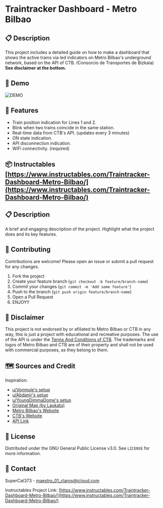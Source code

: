 # Traintracker Dashboard - Metro Bilbao
## 📋 Description
This project includes a detailed guide on how to make a dashboard that shows the active trains via led indicators on Metro Bilbao's underground network, based on the API of CTB. (Consorcio de Transportes de Bizkaia) **See disclaimer at the bottom.**

## 🚀 Demo

![DEMO](https://i.imgur.com/Pr6HFlS.gif)

## 🧩 Features
- Train position indication for Lines 1 and 2.
- Blink when two trains coincide in the same station.
- Real-time data from CTB's API. (updates every 3 minutes)
- ON state indication.
- API disconnection indication.
- WiFi connectivity. (required)

## 📦 Instructables [https://www.instructables.com/Traintracker-Dashboard-Metro-Bilbao/](https://www.instructables.com/Traintracker-Dashboard-Metro-Bilbao/)

## 📋 Description

A brief and engaging description of the project. Highlight what the project does and its key features.


## 🤝 Contributing

Contributions are welcome! Please open an issue or submit a pull request for any changes.

1. Fork the project
2. Create your feature branch (`git checkout -b feature/branch-name`)
3. Commit your changes (`git commit -m 'Add some feature'`)
4. Push to the branch (`git push origin feature/branch-name`)
5. Open a Pull Request
6. ENJOY!!

## 📄 Disclaimer
This project is not endorsed by or afiliated to Metro Bilbao or CTB in any way, this is just a project with educational and recreative purposes. The use of the API is under the [Terms And Conditions of CTB](https://data.ctb.eus/en/pages/legal-notice). The trademarks and logos of Metro Bilbao and CTB are of their property and shall not be used with commercial purposes, as they belong to them.

## 🗺️ Sources and Credit
Inspiration:

- [u/Vonmule's setup](https://www.reddit.com/r/DIY/comments/pyu07e/i_made_an_led_backlit_cta_map_that_displays/)
- [u/Abdanir's setup](https://www.reddit.com/r/esp32/comments/1g5s0a3/live_light_rail_train_tracking_of_minneapolis_st/)
- [u/YoungDimmaDome's setup](https://www.reddit.com/r/arduino/comments/1hi4ymv/realtime_subway_map_driven_by_an_esp32/)
- [Original Map (by Laukatu)](https://es.wikipedia.org/wiki/Metro_de_Bilbao#/media/Archivo:Bilbao_Metro_Map.svg)
- [Metro Bilbao's Website](https://www.metrobilbao.eus/)
- [CTB's Website](https://www.ctb.eus/es)
- [API Link](https://ctb-siri.s3.eu-south-2.amazonaws.com/metro-bilbao-vehicle-positions.xml)

## 📄 License

Distributed under the GNU General Public License v3.0. See `LICENSE` for more information.

## 📧 Contact

SuperCat373 - [maestro_01_claros@icloud.com](mailto:maestro_01_claros@icloud.com)

Instructables Project Link: [https://www.instructables.com/Traintracker-Dashboard-Metro-Bilbao/](https://www.instructables.com/Traintracker-Dashboard-Metro-Bilbao/)
